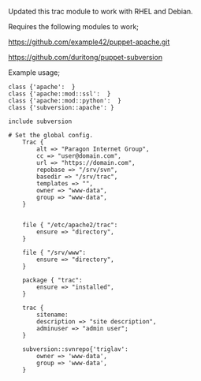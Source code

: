Updated this trac module to work with RHEL and Debian.

Requires the following modules to work;

https://github.com/example42/puppet-apache.git

https://github.com/duritong/puppet-subversion

Example usage;

	class {'apache':  }
	class {'apache::mod::ssl':  }
	class {'apache::mod::python':  }
	class {'subversion::apache': }

	include subversion

	# Set the global config.
    	Trac {
        	alt => "Paragon Internet Group",
        	cc => "user@domain.com",
        	url => "https://domain.com",
        	repobase => "/srv/svn",
        	basedir => "/srv/trac",
        	templates => "",
        	owner => "www-data",
        	group => "www-data",
    	}


    	file { "/etc/apache2/trac":
    		ensure => "directory",
    	}

    	file { "/srv/www":
    		ensure => "directory",
    	}

	    package { "trac": 
    		ensure => "installed",
    	}

	  	trac {
    		sitename:
    		description => "site description",
    		adminuser => "admin user";
    	}

	    subversion::svnrepo{'triglav': 
		    owner => 'www-data',
		    group => 'www-data',
		}

